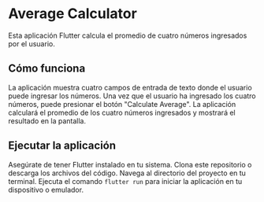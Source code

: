 # Average Calculator

Esta aplicación Flutter calcula el promedio de cuatro números ingresados por el usuario.

## Cómo funciona

La aplicación muestra cuatro campos de entrada de texto donde el usuario puede ingresar los números.
Una vez que el usuario ha ingresado los cuatro números, puede presionar el botón "Calculate Average".
La aplicación calculará el promedio de los cuatro números ingresados y mostrará el resultado en la pantalla.

## Ejecutar la aplicación

Asegúrate de tener Flutter instalado en tu sistema.
Clona este repositorio o descarga los archivos del código.
Navega al directorio del proyecto en tu terminal.
Ejecuta el comando `flutter run` para iniciar la aplicación en tu dispositivo o emulador.

